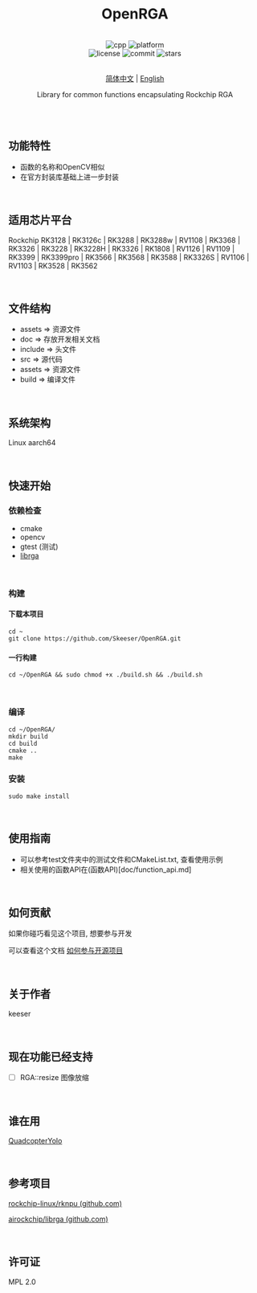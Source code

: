 <div align="center">

<!-- <img alt="LOGO" src="assets/closure.jpg" width="256" height="256" /> -->

# OpenRGA

<br>

<div>
    <img alt="cpp" src="https://img.shields.io/badge/cpp-11-%2300599C">
    <img alt="platform" src="https://img.shields.io/badge/platform-Linux%20-blueviolet">
</div>
<div>
    <img alt="license" src="https://img.shields.io/github/license/Skeeser/OpenRGA">
    <img alt="commit" src="https://img.shields.io/github/commit-activity/m/Skeeser/OpenRGA?color=%23ff69b4">
    <img alt="stars" src="https://img.shields.io/github/stars/Skeeser/OpenRGA?style=social">
</div>
<br>

[简体中文](README.md)  | [English](README_EN.md) 

Library for common functions encapsulating Rockchip RGA

<br>

</div>

<br>

## 功能特性

- 函数的名称和OpenCV相似
- 在官方封装库基础上进一步封装

<br>

## 适用芯片平台

Rockchip RK3128 | RK3126c | RK3288 | RK3288w | RV1108 | RK3368 | RK3326 | RK3228 | RK3228H | RK3326 | RK1808 | RV1126 | RV1109 | RK3399 | RK3399pro | RK3566 | RK3568 | RK3588 | RK3326S | RV1106 | RV1103 | RK3528 | RK3562  

<br>

## 文件结构
- assets => 资源文件
- doc => 存放开发相关文档
- include => 头文件
- src => 源代码
- assets => 资源文件
- build => 编译文件

<br>

## 系统架构
Linux aarch64

<br>

## 快速开始

### 依赖检查
- cmake
- opencv
- gtest (测试)
- [librga](https://github.com/airockchip/librga)

<br>

### 构建
#### 下载本项目
```shell
cd ~
git clone https://github.com/Skeeser/OpenRGA.git
```

#### 一行构建
```shell
cd ~/OpenRGA && sudo chmod +x ./build.sh && ./build.sh
```

<br>

### 编译
```shell
cd ~/OpenRGA/
mkdir build
cd build
cmake .. 
make
```

### 安装

```shell
sudo make install
```

<br>

## 使用指南
- 可以参考test文件夹中的测试文件和CMakeList.txt, 查看使用示例  
- 相关使用的函数API在(函数API)[doc/function_api.md]

<br>

## 如何贡献
如果你碰巧看见这个项目, 想要参与开发

可以查看这个文档 [如何参与开源项目](doc/github参与开源项目流程.md)

<br>

## 关于作者
keeser

<br>

## 现在功能已经支持
- [ ] RGA::resize 图像放缩

<br>

## 谁在用
[QuadcopterYolo](https://github.com/Skeeser/QuadcopterYolo)

<br>

## 参考项目
[rockchip-linux/rknpu (github.com)](https://github.com/rockchip-linux/rknpu)

[airockchip/librga (github.com)](https://github.com/airockchip/librga)

<br>

## 许可证
MPL 2.0